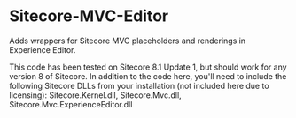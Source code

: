# Sitecore-MVC-Editor
Adds wrappers for Sitecore MVC placeholders and renderings in Experience Editor.

This code has been tested on Sitecore 8.1 Update 1, but should work for any version 8 of Sitecore. In addition to the code here, you'll need to include the following Sitecore DLLs from your installation (not included here due to licensing): Sitecore.Kernel.dll, Sitecore.Mvc.dll, Sitecore.Mvc.ExperienceEditor.dll
